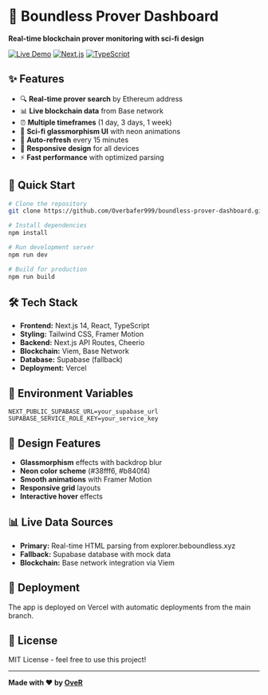# 🚀 Boundless Prover Dashboard

**Real-time blockchain prover monitoring with sci-fi design**

[![Live Demo](https://img.shields.io/badge/Live-Demo-38fff6?style=for-the-badge)](https://boundless-prover-dashboard.vercel.app)
[![Next.js](https://img.shields.io/badge/Next.js-14-black?style=for-the-badge&logo=next.js)](https://nextjs.org/)
[![TypeScript](https://img.shields.io/badge/TypeScript-5-blue?style=for-the-badge&logo=typescript)](https://www.typescriptlang.org/)

## ✨ Features

- 🔍 **Real-time prover search** by Ethereum address
- 📊 **Live blockchain data** from Base network
- ⏰ **Multiple timeframes** (1 day, 3 days, 1 week)
- 🎨 **Sci-fi glassmorphism UI** with neon animations
- 🔄 **Auto-refresh** every 15 minutes
- 📱 **Responsive design** for all devices
- ⚡ **Fast performance** with optimized parsing

## 🎯 Quick Start

```bash
# Clone the repository
git clone https://github.com/Overbafer999/boundless-prover-dashboard.git

# Install dependencies
npm install

# Run development server
npm run dev

# Build for production
npm run build
```

## 🛠️ Tech Stack

- **Frontend:** Next.js 14, React, TypeScript
- **Styling:** Tailwind CSS, Framer Motion
- **Backend:** Next.js API Routes, Cheerio
- **Blockchain:** Viem, Base Network
- **Database:** Supabase (fallback)
- **Deployment:** Vercel

## 🔧 Environment Variables

```env
NEXT_PUBLIC_SUPABASE_URL=your_supabase_url
SUPABASE_SERVICE_ROLE_KEY=your_service_key
```

## 🎨 Design Features

- **Glassmorphism** effects with backdrop blur
- **Neon color scheme** (#38fff6, #b840f4)
- **Smooth animations** with Framer Motion
- **Responsive grid** layouts
- **Interactive hover** effects

## 📊 Live Data Sources

- **Primary:** Real-time HTML parsing from explorer.beboundless.xyz
- **Fallback:** Supabase database with mock data
- **Blockchain:** Base network integration via Viem

## 🚀 Deployment

The app is deployed on Vercel with automatic deployments from the main branch.

## 📝 License

MIT License - feel free to use this project!

---

**Made with ❤️ by [OveR](https://github.com/Overbafer999)**
